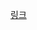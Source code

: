 
[링크](https://yeslee-v.medium.com/django%EB%A1%9C-42api-%EB%A1%9C%EA%B7%B8%EC%9D%B8-%EA%B5%AC%ED%98%84%ED%95%98%EA%B8%B0-1f7a206cb4a4)